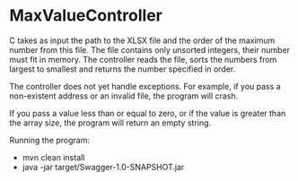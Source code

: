 # MaxValueController
C takes as input the path to the  XLSX file and the order of the maximum number from this file.
The file contains only unsorted integers, their number must fit in memory.
The controller reads the file, sorts the numbers from largest to smallest and returns the number specified in order.


The controller does not yet handle exceptions.
For example, if you pass a non-existent address or an invalid file, the program will crash.

If you pass a value less than or equal to zero, or if the value is greater than the array size,
the program will return an empty string.


Running the program:
 - mvn clean install
 - java -jar target/Swagger-1.0-SNAPSHOT.jar
